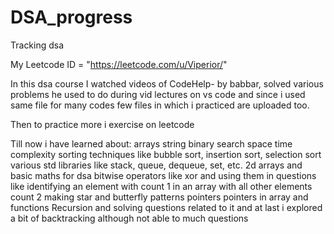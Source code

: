 # DSA_progress
Tracking dsa 


My Leetcode ID = "https://leetcode.com/u/Viperior/"

In this dsa course I watched videos of CodeHelp- by babbar, solved various problems he used to do during vid lectures on vs code and since i used same file for many codes few files in which i practiced are uploaded too.

Then to practice more i exercise on leetcode

Till now i have learned about:
arrays
string
binary search 
space time complexity
sorting techniques like bubble sort, insertion sort, selection sort
various std libraries like stack, queue, dequeue, set, etc.
2d arrays 
and basic maths for dsa 
bitwise operators like xor and using them in questions like identifying an element with count 1 in an array with all other elements count 2
making star and butterfly patterns
pointers 
pointers in array and functions
Recursion and solving questions related to it
and at last i explored a bit of backtracking although not able to much questions
